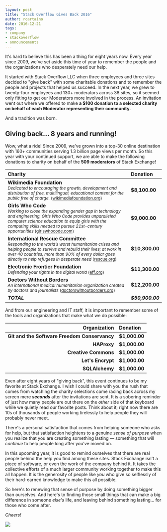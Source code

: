 ```yaml
---
layout: post
title: "Stack Overflow Gives Back 2016"
author: rcartaino
date: 2016-12-21
tags:
- company
- stackoverflow
- announcements
---
```

It's hard to believe this has been a thing for eight years now. Every year since 2009, we've set aside this time of year to remember the people and the organizations who desperately need our help.

It started with Stack Overflow LLC when three employees and three sites decided to "give back" with some charitable donations and to remember the people and projects that helped us succeed. In the next year, we grew to twenty-four employees and 130+ moderators across 38 sites, so it seemed only fitting to get our Moderators more involved in the process. An invitation went out where we offered to make **a $100 donation to a selected charity on behalf of each Moderator representing their community.**

And a tradition was born.

## Giving back&hellip; 8 years and running!

Wow, what a ride! Since 2009, we've grown into a top-30 online destination with 160+ communities serving 1.3 billion page views per month. So this year with your continued support, we are able to make the following donations to charity on behalf of the **509 moderators** of Stack Exchange!

<table>
	<thead>
    	<tr>
        	<th style="text-align: left">Charity</th>
        	<th style="text-align: left">Donation</th>
    	</tr>
	</thead>
	<tbody>
    	<tr>
        	<td style="text-align: left"><strong>Wikimedia Foundation</strong><br />
        	<sub><em>Dedicated to encouraging the growth, development and distribution of free, multilingual, educational content for the public free of charge.</em> (<a href="http://wikimediafoundation.org">wikimediafoundation.org</a>)</sub></td>
        	<td style="text-align: left"><strong>$8,100.00</strong></td>
    	</tr>
    	<tr>
        	<td style="text-align: left"><strong>Girls Who Code</strong><br />
        	<sub><em>Working to close the expanding gender gap in technology and engineering, Girls Who Code provides unparalleled computer science education to equip girls with the computing skills needed to pursue 21st-century opportunities</em> (<a href="http://girlswhocode.com">girlswhocode.com</a>)</sub></td>
        	<td style="text-align: left"><strong>$9,000.00</strong></td>
    	</tr>
    	<tr>
        	<td style="text-align: left"><strong>International Rescue Committee</strong><br />
        	<sub><em>Responding to the world&rsquo;s worst humanitarian crises and helping people to survive and rebuild their lives; at work in over 40 countries, more than 90% of every dollar goes directly to help refugees in desperate need</em> (<a href="http://rescue.org">rescue.org</a>)</sub></td>
        	<td style="text-align: left"><strong>$10,300.00</strong></td>
    	</tr>
    	<tr>
        	<td style="text-align: left"><strong>Electronic Frontier Foundation</strong><br />
        	<sub><em>Defending your rights in the digital world</em> (<a href="http://eff.org">eff.org</a>)</sub></td>
        	<td style="text-align: left"><strong>$11,300.00</strong></td>
    	</tr>
    	<tr>
        	<td style="text-align: left"><strong>Doctors Without Borders</strong><br />
        	<sub><em>An international medical humanitarian organization created by doctors and journalists</em> (<a href="http://doctorswithoutborders.org">doctorswithoutborders.org</a>)</sub></td>
        	<td style="text-align: left"><strong>$12,200.00</strong></td>
    	</tr>
    	<tr>
        	<td style="text-align: left"><strong><em>TOTAL</em></strong></td>
        	<td style="text-align: left"><strong><em>$50,900.00</em></strong></td>
    	</tr>
	</tbody>
</table>

<p>And from our engineering and IT staff, it is important to remember some of the tools and organizations that make what we do possible:</p>

<table>
	<thead>
    	<tr>
        	<th style="text-align: right">Organization</th>
        	<th style="text-align: left">Donation</th>
    	</tr>
	</thead>
	<tbody>
    	<tr>
        	<td style="text-align: right"><strong>Git and the Software Freedom Conservancy</strong></td>
        	<td style="text-align: left"><strong>$1,000.00</strong></td>
    	</tr>
    	<tr>
        	<td style="text-align: right"><strong>HAProxy</strong></td>
        	<td style="text-align: left"><strong>$1,000.00</strong></td>
    	</tr>
    	<tr>
        	<td style="text-align: right"><strong>Creative Commons</strong></td>
        	<td style="text-align: left"><strong>$1,000.00</strong></td>
    	</tr>
    	<tr>
        	<td style="text-align: right"><strong>Let&#39;s Encrypt</strong></td>
        	<td style="text-align: left"><strong>$1,000.00</strong></td>
    	</tr>
    	<tr>
        	<td style="text-align: right"><strong>SQLAlchemy</strong></td>
        	<td style="text-align: left"><strong>$1,000.00</strong></td>
    	</tr>
	</tbody>
</table>

Even after eight years of "giving back", this event continues to be my favorite at Stack Exchange. I wish I could share with you the rush that comes from watching the charity selections come racing back across my screen mere ***seconds*** after the invitations are sent. It is a sobering reminder of just how many people are out there on the *other* side of that keyboard while we quietly read our favorite posts. Think about it; right now there are 10s of thousands of people working tirelessly to help people they will probably never meet.

There's a personal satisfaction that comes from helping someone who asks for help, but that satisfaction heightens to a genuine *sense of purpose* when you realize that you are creating something lasting &mdash; something that will *continue* to help people long after you've moved on.

In this upcoming year, it is good to remind ourselves that there are real people behind the help you find among these sites. Stack Exchange isn't a piece of software, or even the work of the company behind it. It takes the collective efforts of a much larger community working together to make this all happen. It is the generosity of people like *you* who give so selflessly of their hard-earned knowledge to make this all possible.

So here's to renewing that sense of purpose by doing something bigger than ourselves. And here's to finding those small things that can make a big difference in someone *else's* life, and leaving behind something lasting&hellip; for those who come after.

*Cheers!*

![](https://i.stack.imgur.com/Hx8m5.png)



